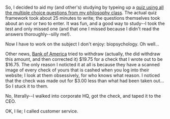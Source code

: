So, I decided to aid my (and other's) studying by typeing up a <a href="http://students.washington.edu/bribera/phil/">quiz using all the multiple choice questions from my philosophy class</a>.  The actual quiz framework took about 25 minutes to write; the questions themselves took about an our or two to enter.  It was fun, and a good way to study--I took the test and only missed one (and that one I missed because I didn't read the answers thoroughly--silly me!).

Now I have to work on the subject I don't enjoy: biopsychology.
Oh well...

Other news, <a href="http://bankofamerica.com">Bank of America</a> tried to withdraw (actually, the did withdraw this amount, and then corrected it) $19.75 for a check that I wrote out to be $16.75.  The only reason I noticted it at all is because they have a scanned image of every check of yours that is cashed when you log into their website; I look at them obsessively, for who knows what reason.  I noticed that the check was made out for $3.00 less than what had been taken out...
So I stuck it to them.

No, literally--I walked into corporate HQ, got the check, and taped it to the CEO.


OK, I lie; I called customer service.
